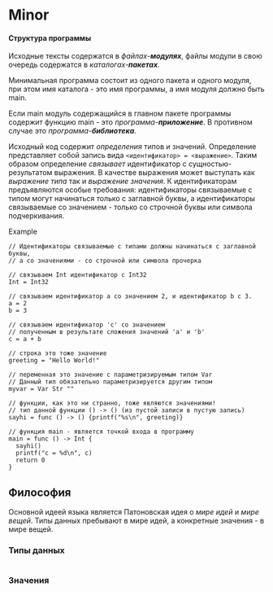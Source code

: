 # Minor

#### Структура программы

Исходные тексты содержатся в *файлах-**модулях***, файлы модули в свою очередь
содержатся в *каталогах-**пакетах***.

Минимальная программа состоит из одного пакета и одного модуля, при этом имя каталога - это имя программы, а имя модуля должно быть main.

Если main модуль содержащийся в главном пакете программы содержит функцию main -
это *программа-**приложение***. В противном случае это *программа-**библиотека***.

Исходный код содержит *определения* типов и значений. Определение представляет собой запись вида ```<идентификатор> = <выражение>```. Таким образом определение *связывает* идентификатор с сущностью-результатом выражения. В качестве выражения может выступать как *выражение типа* так и *выражение значения*. К идентификаторам предъявляются особые требования: идентификаторы связываемые с типом могут начинаться только с заглавной буквы, а идентификаторы связываемые со значением - только со строчной буквы или символа подчеркивания.

Example
```
// Идентификаторы связываемые с типами должны начинаться с заглавной буквы,
// а со значениями - со строчной или символа прочерка

// связываем Int идентификатор с Int32
Int = Int32

// связываем идентификатор a со значением 2, и идентификатор b c 3. 
a = 2
b = 3

// связываем идентификатор 'c' со значением
// полученным в результате сложения значений 'a' и 'b'
c = a + b

// строка это тоже значение
greeting = "Hello World!"

// переменная это значение с параметризируемым типом Var
// Данный тип обязательно параметризируется другим типом
myvar = Var Str ""

// функции, как это ни странно, тоже являются значениями!
// тип данной функции () -> () (из пустой записи в пустую запись)
sayhi = func () -> () {printf("%s\n", greeting)}

// функция main - является точкой входа в программу
main = func () -> Int {
  sayhi()
  printf("c = %d\n", c)
  return 0
}
```

## Философия
Основной идеей языка является Патоновская идея о *мире идей* и *мире вещей*.
Типы данных пребывают в мире идей, а конкретные значения - в мире вещей.

### Типы данных
```

```

### Значения
```
```


